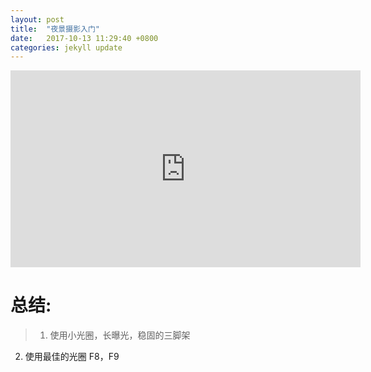 ```yaml
---
layout: post
title:  "夜景摄影入门"
date:   2017-10-13 11:29:40 +0800
categories: jekyll update
---
```


<iframe width="560" height="315" src="https://www.youtube.com/embed/lfWwjggzBxY" frameborder="0" allowfullscreen></iframe>

# 总结:
>1. 使用小光圈，长曝光，稳固的三脚架  
2. 使用最佳的光圈 F8，F9  